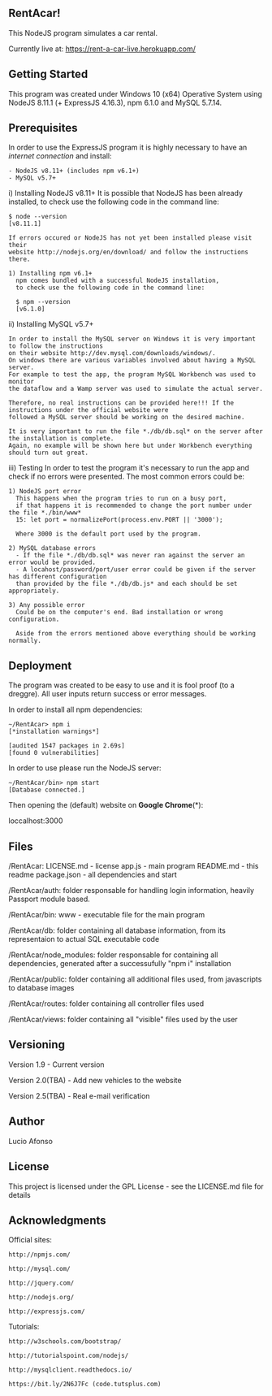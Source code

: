 RentAcar!
------------------------------------
This NodeJS program simulates a car rental.

Currently live at: https://rent-a-car-live.herokuapp.com/

Getting Started
------------------
This program was created under Windows 10 (x64) Operative System using NodeJS 8.11.1 (+ ExpressJS 4.16.3),
  npm 6.1.0 and MySQL 5.7.14.

Prerequisites
---------------
In order to use the ExpressJS program it is highly necessary to have an *internet connection* and install:

	- NodeJS v8.11+ (includes npm v6.1+)
	- MySQL v5.7+

  i) Installing NodeJS v8.11+
    It is possible that NodeJS has been already installed, to check use the following code in the command line:

    $ node --version
    [v8.11.1]

    If errors occured or NodeJS has not yet been installed please visit their
    website http://nodejs.org/en/download/ and follow the instructions there.

    1) Installing npm v6.1+
      npm comes bundled with a successful NodeJS installation,
      to check use the following code in the command line:

      $ npm --version
      [v6.1.0]


  ii) Installing MySQL v5.7+

    In order to install the MySQL server on Windows it is very important to follow the instructions
    on their website http://dev.mysql.com/downloads/windows/.
    On windows there are various variables involved about having a MySQL server.
    For example to test the app, the program MySQL Workbench was used to monitor
    the dataflow and a Wamp server was used to simulate the actual server.

    Therefore, no real instructions can be provided here!!! If the instructions under the official website were
    followed a MySQL server should be working on the desired machine.

    It is very important to run the file *./db/db.sql* on the server after the installation is complete.
    Again, no example will be shown here but under Workbench everything should turn out great.


  iii) Testing
    In order to test the program it's necessary to run the app and check if no errors were presented.
    The most common errors could be:

    1) NodeJS port error
      This happens when the program tries to run on a busy port,
      if that happens it is recommended to change the port number under the file *./bin/www*
      15: let port = normalizePort(process.env.PORT || '3000');

      Where 3000 is the default port used by the program.

    2) MySQL database errors
      - If the file *./db/db.sql* was never ran against the server an error would be provided.
      - A locahost/password/port/user error could be given if the server has different configuration
      than provided by the file *./db/db.js* and each should be set appropriately.

    3) Any possible error
      Could be on the computer's end. Bad installation or wrong configuration.

      Aside from the errors mentioned above everything should be working normally.

Deployment
--------------
The program was created to be easy to use and it is fool proof (to a dreggre).
All user inputs return success or error messages.

In order to install all npm dependencies:

    ~/RentAcar> npm i
    [*installation warnings*]

    [audited 1547 packages in 2.69s]
    [found 0 vulnerabilities]

 In order to use please run the NodeJS server:

    ~/RentAcar/bin> npm start
    [Database connected.]

Then opening the (default) website on **Google Chrome**(*):

  loccalhost:3000

Files
------
/RentAcar:
	LICENSE.md - license
	app.js - main program
	README.md - this readme
	package.json - all dependencies and start

/RentAcar/auth:
	folder responsable for handling login information, heavily Passport module based.

/RentAcar/bin:
	www - executable file for the main program

/RentAcar/db:
	folder containing all database information, from its representaion to actual SQL executable code

/RentAcar/node_modules:
	folder responsable for containing all dependencies, generated after a successufully "npm i" installation

/RentAcar/public:
	folder containing all additional files used, from javascripts to database images

/RentAcar/routes:
	folder containing all controller files used

/RentAcar/views:
	folder containing all "visible" files used by the user

Versioning
------------
Version 1.9 - Current version

Version 2.0(TBA) - Add new vehicles to the website

Version 2.5(TBA) - Real e-mail verification

Author
---------
Lucio Afonso

License
---------
This project is licensed under the GPL License - see the LICENSE.md file for details

Acknowledgments
----------------------
Official sites:

	http://npmjs.com/

	http://mysql.com/

	http://jquery.com/

	http://nodejs.org/

	http://expressjs.com/


Tutorials:

	http://w3schools.com/bootstrap/

	http://tutorialspoint.com/nodejs/

	http://mysqlclient.readthedocs.io/

	https://bit.ly/2N6J7Fc (code.tutsplus.com)
